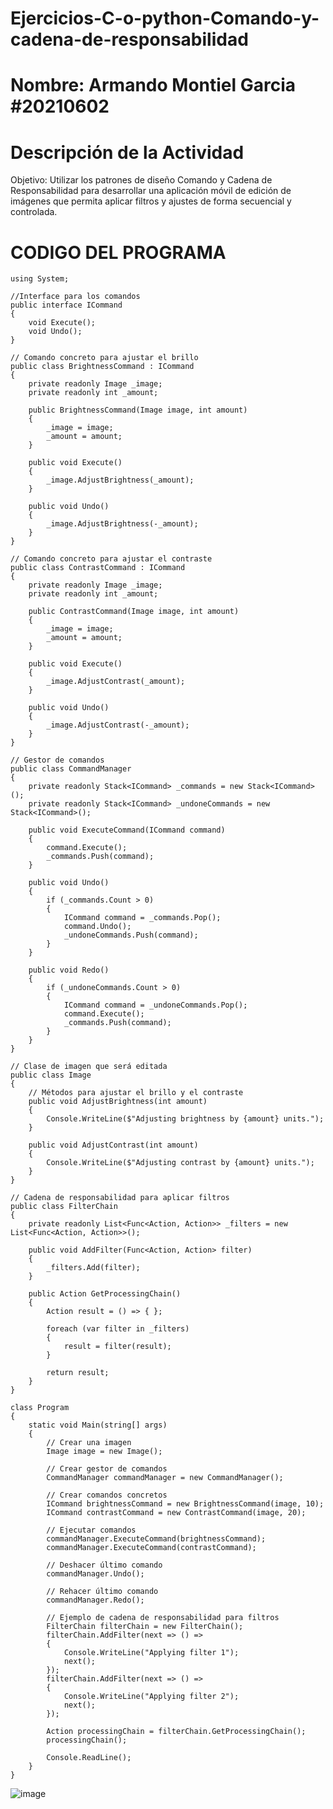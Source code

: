 # Ejercicios-C-o-python-Comando-y-cadena-de-responsabilidad
# Nombre: Armando Montiel Garcia #20210602
# Descripción de la Actividad
Objetivo: Utilizar los patrones de diseño Comando y Cadena de Responsabilidad para desarrollar una aplicación móvil de edición de imágenes que permita aplicar filtros y ajustes de forma secuencial y controlada.
# CODIGO DEL PROGRAMA

    using System;

    //Interface para los comandos
    public interface ICommand
    {
        void Execute();
        void Undo();
    }

    // Comando concreto para ajustar el brillo
    public class BrightnessCommand : ICommand
    {
        private readonly Image _image;
        private readonly int _amount;

        public BrightnessCommand(Image image, int amount)
        {
            _image = image;
            _amount = amount;
        }

        public void Execute()
        {
            _image.AdjustBrightness(_amount);
        }

        public void Undo()
        {
            _image.AdjustBrightness(-_amount);
        }
    }

    // Comando concreto para ajustar el contraste
    public class ContrastCommand : ICommand
    {
        private readonly Image _image;
        private readonly int _amount;

        public ContrastCommand(Image image, int amount)
        {
            _image = image;
            _amount = amount;
        }

        public void Execute()
        {
            _image.AdjustContrast(_amount);
        }

        public void Undo()
        {
            _image.AdjustContrast(-_amount);
        }
    }

    // Gestor de comandos
    public class CommandManager
    {
        private readonly Stack<ICommand> _commands = new Stack<ICommand>();
        private readonly Stack<ICommand> _undoneCommands = new Stack<ICommand>();

        public void ExecuteCommand(ICommand command)
        {
            command.Execute();
            _commands.Push(command);
        }

        public void Undo()
        {
            if (_commands.Count > 0)
            {
                ICommand command = _commands.Pop();
                command.Undo();
                _undoneCommands.Push(command);
            }
        }

        public void Redo()
        {
            if (_undoneCommands.Count > 0)
            {
                ICommand command = _undoneCommands.Pop();
                command.Execute();
                _commands.Push(command);
            }
        }
    }

    // Clase de imagen que será editada
    public class Image
    {
        // Métodos para ajustar el brillo y el contraste
        public void AdjustBrightness(int amount)
        {
            Console.WriteLine($"Adjusting brightness by {amount} units.");
        }

        public void AdjustContrast(int amount)
        {
            Console.WriteLine($"Adjusting contrast by {amount} units.");
        }
    }

    // Cadena de responsabilidad para aplicar filtros
    public class FilterChain
    {
        private readonly List<Func<Action, Action>> _filters = new List<Func<Action, Action>>();

        public void AddFilter(Func<Action, Action> filter)
        {
            _filters.Add(filter);
        }

        public Action GetProcessingChain()
        {
            Action result = () => { };

            foreach (var filter in _filters)
            {
                result = filter(result);
            }

            return result;
        }
    }

    class Program
    {
        static void Main(string[] args)
        {
            // Crear una imagen
            Image image = new Image();

            // Crear gestor de comandos
            CommandManager commandManager = new CommandManager();

            // Crear comandos concretos
            ICommand brightnessCommand = new BrightnessCommand(image, 10);
            ICommand contrastCommand = new ContrastCommand(image, 20);

            // Ejecutar comandos
            commandManager.ExecuteCommand(brightnessCommand);
            commandManager.ExecuteCommand(contrastCommand);

            // Deshacer último comando
            commandManager.Undo();

            // Rehacer último comando
            commandManager.Redo();

            // Ejemplo de cadena de responsabilidad para filtros
            FilterChain filterChain = new FilterChain();
            filterChain.AddFilter(next => () =>
            {
                Console.WriteLine("Applying filter 1");
                next();
            });
            filterChain.AddFilter(next => () =>
            {
                Console.WriteLine("Applying filter 2");
                next();
            });

            Action processingChain = filterChain.GetProcessingChain();
            processingChain();

            Console.ReadLine();
        }
    }

![image](https://github.com/ArmandoMontielGarcia1/jercicios-C-o-python-Comando-y-cadena-de-responsabilidad/assets/144396511/2c5ed204-48f1-4139-b92d-33cb60be523c)
